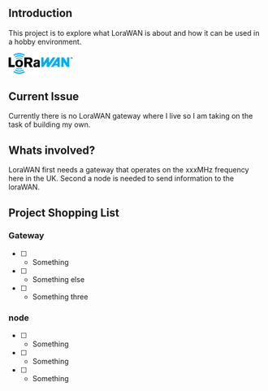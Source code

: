 ## Introduction

This project is to explore what LoraWAN is about and how it can be used in a
hobby environment.

<img src="images/lorawanLogo.png" alt="lorawan Logo" width="25%" height='25%'/>

## Current Issue

Currently there is no LoraWAN gateway where I live so I am taking on the task of building my own.

## Whats involved?

LoraWAN first needs a gateway that operates on the xxxMHz frequency here in the UK. Second a node is needed to send information to the loraWAN.

## Project Shopping List

### Gateway
  * [ ] - Something
  * [ ] - Something else
  * [ ] - Something three

### node
  * [ ] - Something
  * [ ] - Something
  * [ ] - Something
